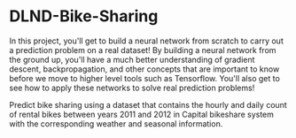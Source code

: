 # DLND-Bike-Sharing

In this project, you'll get to build a neural network from scratch to carry out a prediction problem on a real dataset! By building a neural network from the ground up, you'll have a much better understanding of gradient descent, backpropagation, and other concepts that are important to know before we move to higher level tools such as Tensorflow. You'll also get to see how to apply these networks to solve real prediction problems!

Predict bike sharing using a dataset that contains the hourly and daily count of rental bikes between years 2011 and 2012 in Capital bikeshare system with the corresponding weather and seasonal information.
